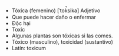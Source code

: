 - Tóxica (femenino) [ˈtok̚sika] Adjetivo
- Que puede hacer daño o enfermar
- Độc hại
- Toxic
- Algunas plantas son tóxicas si las comes.
- Tóxico (masculino), toxicidad (sustantivo)
- Latín: toxicum